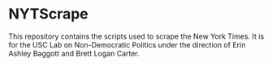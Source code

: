 # NYTScrape
This repository contains the scripts used to scrape the New York Times.
It is for the USC Lab on Non-Democratic Politics under the direction of Erin Ashley Baggott and Brett Logan Carter.
